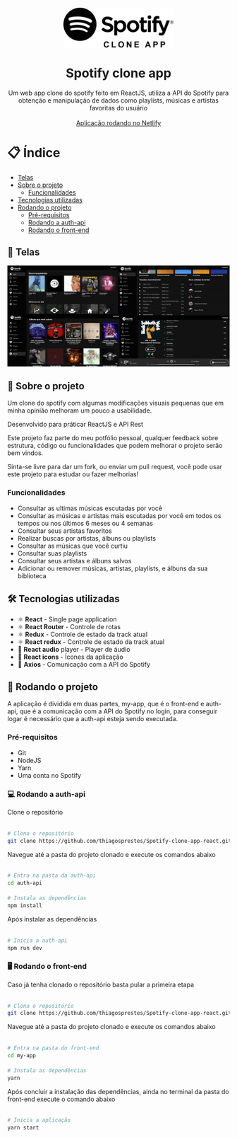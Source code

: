 <h1 align="center">
<br>
  <img src="spotify-clone-app-logo.png" width="auto" height="90" alt="spotify-clone-app">
<br>
<br>
Spotify clone app
</h1>

<p align="center">Um web app clone do spotify feito em ReactJS, utiliza a API do Spotify para obtenção e manipulação de dados como playlists, músicas e artistas favoritas do usuário
<br/><br/><a align="center" href="https://tsprestes-spotifycloneapp.netlify.com" target="_blank">Aplicação rodando no Netlify</a>
</p>

# 📋 Índice

- [Telas](#-Telas)
- [Sobre o projeto](#-Sobre-o-projeto)
  - [Funcionalidades](#-Funcionalidades)
- [Tecnologias utilizadas](#-Tecnologias-utilizadas)
- [Rodando o projeto](#-Rodando-o-projeto)
  - [Pré-requisitos](#-Pré-requisitos)
  - [Rodando a auth-api](#-Rodando-a-auth-api)
  - [Rodando o front-end](#-Rodando-o-front-end)

## 🎨 Telas

<img src="spotify-clone-app-screenshots.jpg" alt="spotify-clone-app">

## 📃 Sobre o projeto

Um clone do spotify com algumas modificações visuais pequenas que em minha opinião melhoram um pouco a usabilidade.

Desenvolvido para práticar ReactJS e API Rest

Este projeto faz parte do meu potfólio pessoal, qualquer feedback sobre estrutura, código ou funcionalidades que podem melhorar o projeto serão bem vindos.

Sinta-se livre para dar um fork, ou enviar um pull request, você pode usar este projeto para estudar ou fazer melhorias!

### Funcionalidades

- Consultar as ultimas músicas escutadas por você
- Consultar as músicas e artistas mais escutadas por você em todos os tempos ou nos últimos 6 meses ou 4 semanas
- Consultar seus artistas favoritos
- Realizar buscas por artistas, álbuns ou playlists
- Consultar as músicas que você curtiu
- Consultar suas playlists
- Consultar seus artistas e álbuns salvos
- Adicionar ou remover músicas, artistas, playlists, e álbuns da sua biblioteca

## 🛠 Tecnologias utilizadas

- ⚛ **React** - Single page application
- ⚛ **React Router** - Controle de rotas
- ⚛ **Redux** - Controle de estado da track atual
- ⚛ **React redux** - Controle de estado da track atual
- 🎵 **React audio** player - Player de áudio
- 🤙 **React icons** - Ícones da aplicação
- 📡 **Axios** - Comunicação com a API do Spotify

## 🚀 Rodando o projeto

A aplicação é dividida em duas partes, my-app, que é o front-end e auth-api, que é a comunicação com a API do Spotify no login, para conseguir logar é necessário que a auth-api esteja sendo executada.

### Pré-requisitos

- Git
- NodeJS
- Yarn
- Uma conta no Spotify

### 💻 Rodando a auth-api

Clone o repositório

```bash

# Clona o repositório
git clone https://github.com/thiagosprestes/Spotify-clone-app-react.git

```

Navegue até a pasta do projeto clonado e execute os comandos abaixo

```bash

# Entra na pasta da auth-api
cd auth-api

# Instala as dependências
npm install

```
Após instalar as dependências

```bash

# Inicia a auth-api
npm run dev

```

### 🖥 Rodando o front-end

Caso já tenha clonado o repositório basta pular a primeira etapa

```bash

# Clona o repositório
git clone https://github.com/thiagosprestes/Spotify-clone-app-react.git

```

Navegue até a pasta do projeto clonado e execute os comandos abaixo

```bash

# Entra na pasta do front-end
cd my-app

# Instala as dependências
yarn

```
Após concluir a instalação das dependências, ainda no terminal da pasta do front-end execute o comando abaixo

```bash

# Inicia a aplicação
yarn start

```
